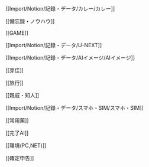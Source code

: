 [[Import/Notion/記録・データ/カレー/カレー]]

[[備忘録・ノウハウ]]

[[GAME]]

[[Import/Notion/記録・データ/U-NEXT]]

[[Import/Notion/記録・データ/AIイメージ/AIイメージ]]

[[芽佳]]

[[旅行]]

[[親戚・知人]]

[[Import/Notion/記録・データ/スマホ・SIM/スマホ・SIM]]

[[常用薬]]

[[完了AI]]

[[環境(PC,NET)]]

[[確定申告]]